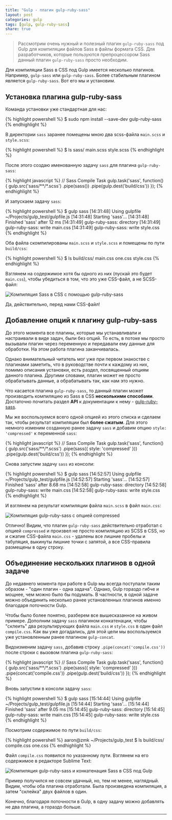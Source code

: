 ```yaml
---
title: "Gulp - плагин gulp-ruby-sass"
layout: post
categories: gulp
tags: [gulp, gulp-ruby-sass]
share: true
---
```


> Рассмотрим очень нужный и полезный плагин `gulp-ruby-sass` под Gulp для компиляции файлов Sass в файлы формата CSS. Для разработчиков, которые пользуются препроцессором Sass данный плагин `gulp-ruby-sass` просто необходим.

Для компиляции Sass в CSS под Gulp имеется несколько плагинов. Например, `gulp-sass` или `gulp-ruby-sass`. Более стабильным плагином является `gulp-ruby-sass`. Вот его мы и установим.

## Установка плагина gulp-ruby-sass

Команда установки уже стандартная для нас:

{% highlight powershell %}
$ sudo npm install --save-dev gulp-ruby-sass
{% endhighlight %}

В директории `sass` заранее помещены мною два scss-файла `main.scss` и `style.scss`:

{% highlight powershell %}
$ ls sass/
main.scss  style.scss
{% endhighlight %}

После этого создаю именованную задачу `sass` для плагина `gulp-ruby-sass`:

{% highlight javascript %}
// Sass Compile Task
gulp.task('sass', function() {
  gulp.src('sass/**/*.scss')
  .pipe(sass())
  .pipe(gulp.dest('build/css'))
});
{% endhighlight %}

И запускаем задачу `sass`:

{% highlight powershell %}
$ gulp sass
  [14:31:48] Using gulpfile ~/Projects/gulp_test/gulpfile.js
  [14:31:48] Starting 'sass'...
  [14:31:48] Finished 'sass' after 12 ms
  [14:31:49] gulp-ruby-sass: directory
  [14:31:49] gulp-ruby-sass: write main.css
  [14:31:49] gulp-ruby-sass: write style.css
{% endhighlight %}

Оба файла скомпилированы `main.scss` и `style.scss` и помещены по пути `build/css`:

{% highlight powershell %}
$ ls build/css/
  main.css  one.css  style.css
{% endhighlight %}

Взглянем на содержимое хотя бы одного из них (пускай это будет `main.css`), чтобы убедиться в том, что это уже CSS-файл, а не SCSS-файл:

![Компиляция Sass в CSS с помощью gulp-ruby-sass]({{site.url}}/images/uploads/2014/08/gulp-ruby-sass_plugin.png)

Да, действительно, перед нами CSS-файл!

## Добавление опций к плагину gulp-ruby-sass

До этого момента все плагины, которые мы устанавливали и настраивали в виде задач, были без опций. То есть, в потоке мы просто вызывали плагин через переменную и передавали ему данные для обработки. На этом работа плагина заканчивалась.

Однако внимательный читатель мог уже при первом знакостве с плагинами заметить, что в руководстве почти к каждому из них, помимо описания установки, есть раздел, посвященный опциям данного плагина. Другими словами, плагин может не просто обрабатывать данные, а обрабатывать так, как нам это нужно.

Что касается плагина `gulp-ruby-sass`, то данный плагин может производить компиляцию из Sass в CSS **несколькими способами**. Достаточно почитать раздел **API** к документации к нему - [gulp-ruby-sass][1].

Мы же воспользуемся всего одной опцией из этого списка и сделаем так, чтобы результат компиляции был **более сжатым**. Для этого немного изменим созданную ранее задачу `sass` и добавим опцию `style: 'compressed'` к переменной `sass`:

{% highlight javascript %}
// Sass Compile Task
gulp.task('sass', function() {
  gulp.src('sass/**/*.scss')
  .pipe(sass({
    style: 'compressed'
  }))
  .pipe(gulp.dest('build/css'))
});
{% endhighlight %}

Снова запустим задачу `sass` из консоли:

{% highlight powershell %}
$ gulp sass
  [14:52:57] Using gulpfile ~/Projects/gulp_test/gulpfile.js
  [14:52:57] Starting 'sass'...
  [14:52:57] Finished 'sass' after 8.68 ms
  [14:52:58] gulp-ruby-sass: directory
  [14:52:58] gulp-ruby-sass: write main.css
  [14:52:58] gulp-ruby-sass: write style.css
{% endhighlight %}

И взглянем на результат компиляции файла `main.scss` в файл `main.css`:

![Компиляция gulp-ruby-sass с опцией compressed]({{site.url}}/images/uploads/2014/08/gulp-ruby-sass_plugin_compressed.png)

Отлично! Видим, что плагин `gulp-ruby-sass` действительно отработал с опцией `compressed` и произвел не просто компиляцию из SCSS в CSS, но и сжатие CSS-файла `main.css` - удалены все лишние пробелы и табуляция, выкинуты лишние точки с запятой, а все CSS-правила размещены в одну строку.

## Объединение нескольких плагинов в одной задаче

До недавнего момента при работе в Gulp мы всегда поступали таким образом - "один плагин - одна задача". Однако, Gulp гораздо гибче и мощнее, чем можно было бы подумать. В частности, в одной задаче можно объединить несколько ранее установленных плагинов именно благодаря поточности Gulp.

Чтобы было более понятно, разберем все вышесказанное на живом примере. Дополним задачу `sass` плагином конкатенации, чтобы "склеить" два результирующих файла `main.css` и `style.css` в один файл `compile.css`. Как вы уже догадались, для этой цели мы воспользуемся уже установленным ранее плагином `gulp-concat`.

Видоизменим задачу `sass`, добавив строку `.pipe(concat('compile.css'))` после строки с вызовом плагина `gulp-ruby-sass`:

{% highlight javascript %}
// Sass Compile Task
  gulp.task('sass', function() {
    gulp.src('sass/**/*.scss')
    .pipe(sass({
      style: 'compressed'
    }))
    .pipe(concat('compile.css'))
    .pipe(gulp.dest('build/css'))
  });
{% endhighlight %}

Вновь запустим в консоли задачу `sass`:

{% highlight powershell %}
$ gulp sass
  [15:14:44] Using gulpfile ~/Projects/gulp_test/gulpfile.js
  [15:14:44] Starting 'sass'...
  [15:14:44] Finished 'sass' after 9.05 ms
  [15:14:45] gulp-ruby-sass: directory
  [15:14:45] gulp-ruby-sass: write main.css
  [15:14:45] gulp-ruby-sass: write style.css
{% endhighlight %}

Посмотрим содержимое по пути `build/css`:

{% highlight powershell %}
aaron@zmk ~/Projects/gulp_test $ ls build/css/
  compile.css  one.css
{% endhighlight %}

Файл `compile.css` появился по указанному пути. Взглянем на его содержимое в редакторе Sublime Text:

![Компиляция gulp-ruby-sass и конкатенация Sass в CSS под Gulp]({{site.url}}/images/uploads/2014/08/gulp-ruby-sass_plugin_compressed_concat.png)

Пример получился не совсем удачный, но, тем не менее, наглядный. Видим, чтобы оба плагина отработали. Была произведена компиляция, а затем "склейка" двух файлов в один.

Конечно, благодаря поточности в Gulp, в одну задачу можно добавлять не два плагина, а гораздо больше.

---

[1]: https://www.npmjs.org/package/gulp-ruby-sass "Gulp-Ruby-Sass"
